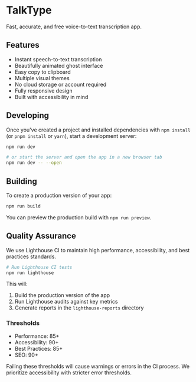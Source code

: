 # TalkType

Fast, accurate, and free voice-to-text transcription app.

## Features

- Instant speech-to-text transcription
- Beautifully animated ghost interface
- Easy copy to clipboard
- Multiple visual themes
- No cloud storage or account required
- Fully responsive design
- Built with accessibility in mind

## Developing

Once you've created a project and installed dependencies with `npm install` (or `pnpm install` or `yarn`), start a development server:

```bash
npm run dev

# or start the server and open the app in a new browser tab
npm run dev -- --open
```

## Building

To create a production version of your app:

```bash
npm run build
```

You can preview the production build with `npm run preview`.

## Quality Assurance

We use Lighthouse CI to maintain high performance, accessibility, and best practices standards.

```bash
# Run Lighthouse CI tests
npm run lighthouse
```

This will:
1. Build the production version of the app
2. Run Lighthouse audits against key metrics
3. Generate reports in the `lighthouse-reports` directory

### Thresholds

- Performance: 85+
- Accessibility: 90+
- Best Practices: 85+
- SEO: 90+

Failing these thresholds will cause warnings or errors in the CI process. We prioritize accessibility with stricter error thresholds.
